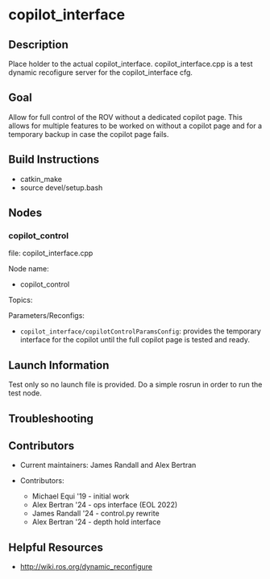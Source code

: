 # copilot_interface

## Description

Place holder to the actual copilot_interface. copilot_interface.cpp is a test dynamic recofigure server for the copilot_interface cfg.

## Goal

Allow for full control of the ROV without a dedicated copilot page. This allows for multiple features to be worked on without a copilot page and for a temporary backup in case the copilot page fails.

## Build Instructions 

* catkin_make 
* source devel/setup.bash

## Nodes

### copilot_control

file: copilot_interface.cpp

Node name:
* copilot_control

Topics:

Parameters/Reconfigs:
*  `copilot_interface/copilotControlParamsConfig`: provides the temporary interface for the copilot until the full copilot page is tested and ready.


## Launch Information

Test only so no launch file is provided. Do a simple rosrun in order to run the test node. 

## Troubleshooting

## Contributors 

* Current maintainers: James Randall and Alex Bertran

* Contributors:
  * Michael Equi '19 - initial work
  * Alex Bertran '24 - ops interface (EOL 2022)
  * James Randall '24 - control.py rewrite
  * Alex Bertran '24 - depth hold interface

## Helpful Resources

* http://wiki.ros.org/dynamic_reconfigure


